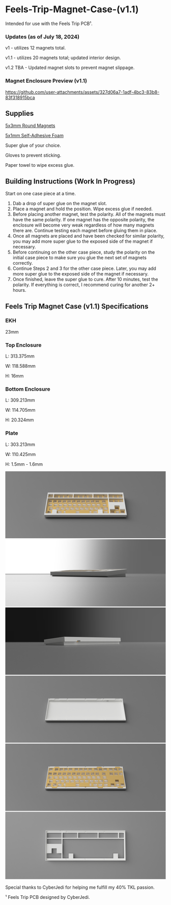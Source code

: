 # Feels-Trip-Magnet-Case-(v1.1)

Intended for use with the Feels Trip PCB¹.

### Updates (as of July 18, 2024)

v1 - utilizes 12 magnets total.

v1.1 - utilizes 20 magnets total; updated interior design.

v1.2 TBA - Updated magnet slots to prevent magnet slippage.

### Magnet Enclosure Preview (v1.1)

https://github.com/user-attachments/assets/327d06a7-1adf-4bc3-83b8-83f318915bca

## Supplies
[5x3mm Round Magnets](https://www.amazon.com/dp/B09QHS6VSJ)

[5x1mm Self-Adhesive Foam](https://www.amazon.com/dp/B07L6M4PN1)

Super glue of your choice.

Gloves to prevent sticking.

Paper towel to wipe excess glue.

## Building Instructions (Work In Progress)

Start on one case piece at a time.

1. Dab a drop of super glue on the magnet slot.
2. Place a magnet and hold the position. Wipe excess glue if needed.
3. Before placing another magnet, test the polarity. All of the magnets must have the same polarity. If one magnet has the opposite polarity, the enclosure will become very weak regardless of how many magnets there are. Continue testing each magnet before gluing them in place.
4. Once all magnets are placed and have been checked for similar polarity, you may add more super glue to the exposed side of the magnet if necessary.
5. Before continuing on the other case piece, study the polarity on the initial case piece to make sure you glue the next set of magnets correctly.
6. Continue Steps 2 and 3 for the other case piece. Later, you may add more super glue to the exposed side of the magnet if necessary.
7. Once finished, leave the super glue to cure. After 10 minutes, test the polarity. If everything is correct, I recommend curing for another 2+ hours.

## Feels Trip Magnet Case (v1.1) Specifications

### EKH
23mm

### Top Enclosure
L: 313.375mm

W: 118.588mm

H: 16mm

### Bottom Enclosure
L: 309.213mm

W: 114.705mm

H: 20.324mm

### Plate
L: 303.213mm

W: 110.425mm

H: 1.5mm - 1.6mm

![screenshot](https://github.com/vroyasumi/Feels-Trip-Magnet-Case/blob/main/Renders/Feels_Trip_EXPORT_FIXEDADDED_MAGNETS_2024-Jul-18_05-22-22PM-000_CustomizedView1469937096.png)
![screenshot](https://github.com/vroyasumi/Feels-Trip-Magnet-Case/blob/main/Renders/Feels_Trip_EXPORT_FIXEDADDED_MAGNETS_2024-Jul-18_05-23-02PM-000_CustomizedView18128074447.png)
![screenshot](https://github.com/vroyasumi/Feels-Trip-Magnet-Case/blob/main/Renders/Feels_Trip_EXPORT_FIXEDADDED_MAGNETS_2024-Jul-18_05-23-13PM-000_CustomizedView14463899026.png)
![screenshot](https://github.com/vroyasumi/Feels-Trip-Magnet-Case/blob/main/Renders/Feels_Trip_EXPORT_FIXEDADDED_MAGNETS_2024-Jul-18_05-23-48PM-000_CustomizedView15493387225.png)
![screenshot](https://github.com/vroyasumi/Feels-Trip-Magnet-Case/blob/main/Renders/Feels_Trip_EXPORT_FIXEDADDED_MAGNETS_2024-Jul-18_05-23-59PM-000_CustomizedView15493387225.png)
![screenshot](https://github.com/vroyasumi/Feels-Trip-Magnet-Case/blob/main/Renders/Feels_Trip_EXPORT_FIXEDADDED_MAGNETS_2024-Jul-18_05-25-41PM-000_CustomizedView51714789489.png)

Special thanks to CyberJedi for helping me fulfill my 40% TKL passion.

¹ Feels Trip PCB designed by CyberJedi.
